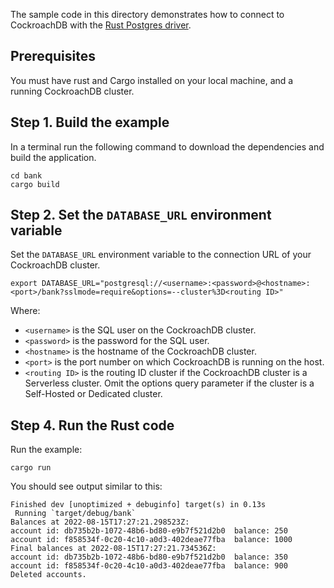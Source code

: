 The sample code in this directory demonstrates how to connect to CockroachDB with the [Rust Postgres driver](https://crates.io/crates/postgres).

## Prerequisites

You must have rust and Cargo installed on your local machine, and a running CockroachDB cluster.

## Step 1. Build the example

In a terminal run the following command to download the dependencies and build the application.

~~~ shell
cd bank
cargo build
~~~

## Step 2. Set the `DATABASE_URL` environment variable

Set the `DATABASE_URL` environment variable to the connection URL of your CockroachDB cluster.

~~~ shell
export DATABASE_URL="postgresql://<username>:<password>@<hostname>:<port>/bank?sslmode=require&options=--cluster%3D<routing ID>"
~~~

Where:

* `<username>` is the SQL user on the CockroachDB cluster.
* `<password>` is the password for the SQL user.
* `<hostname>` is the hostname of the CockroachDB cluster.
* `<port>` is the port number on which CockroachDB is running on the host.
* `<routing ID>` is the routing ID cluster if the CockroachDB cluster is a Serverless cluster. Omit the options query parameter if the cluster is a Self-Hosted or Dedicated cluster.

## Step 4. Run the Rust code

Run the example:

~~~ shell
cargo run
~~~

You should see output similar to this:

~~~
Finished dev [unoptimized + debuginfo] target(s) in 0.13s
 Running `target/debug/bank`
Balances at 2022-08-15T17:27:21.298523Z:
account id: db735b2b-1072-48b6-bd80-e9b7f521d2b0  balance: 250
account id: f858534f-0c20-4c10-a0d3-402deae77fba  balance: 1000
Final balances at 2022-08-15T17:27:21.734536Z:
account id: db735b2b-1072-48b6-bd80-e9b7f521d2b0  balance: 350
account id: f858534f-0c20-4c10-a0d3-402deae77fba  balance: 900
Deleted accounts.
~~~